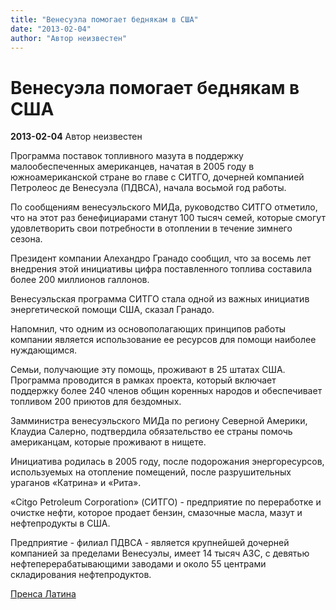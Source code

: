 ```yaml
---
title: "Венесуэла помогает беднякам в США"
date: "2013-02-04"
author: "Автор неизвестен"
---
```


# Венесуэла помогает беднякам в США

**2013-02-04** Автор неизвестен

Программа поставок топливного мазута в поддержку малообеспеченных американцев, начатая в 2005 году в южноамериканской стране во главе с СИТГО, дочерней компанией Петролеос де Венесуэла (ПДВСА), начала восьмой год работы.

По сообщениям венесуэльского МИДа, руководство СИТГО отметило, что на этот раз бенефициарами станут 100 тысяч семей, которые смогут удовлетворить свои потребности в отоплении в течение зимнего сезона.

Президент компании Алехандро Гранадо сообщил, что за восемь лет внедрения этой инициативы цифра поставленного топлива составила более 200 миллионов галлонов.

Венесуэльская программа СИТГО стала одной из важных инициатив энергетической помощи США, сказал Гранадо.

Напомнил, что одним из основополагающих принципов работы компании является использование ее ресурсов для помощи наиболее нуждающимся.

Семьи, получающие эту помощь, проживают в 25 штатах США. Программа проводится в рамках проекта, который включает поддержку более 240 членов общин коренных народов и обеспечивает топливом 200 приютов для бездомных.

Замминистра венесуэльского МИДа по региону Северной Америки, Клаудиа Салерно, подтвердила обязательство ее страны помочь американцам, которые проживают в нищете.

Инициатива родилась в 2005 году, после подорожания энергоресурсов, используемых на отопление помещений, после разрушительных ураганов «Катрина» и «Рита».

 «Citgo Petroleum Corporation» (СИТГО) - предприятие по переработке и очистке нефти, которое продает бензин, смазочные масла, мазут и нефтепродукты в США.

Предприятие - филиал ПДВСА - является крупнейшей дочерней компанией за пределами Венесуэлы, имеет 14 тысяч АЗС, с девятью нефтеперерабатывающими заводами и около 55 центрами складирования нефтепродуктов.

[Пренса Латина](http://ruso.prensa-latina.cu/index.php/14-portada-principal3/17801-2013-02-01-19-24-38?opcion=pl-ver-noticia)